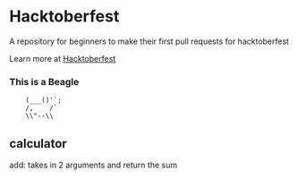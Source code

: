 # Hacktoberfest

A repository for beginners to make their first pull requests for hacktoberfest

Learn more at [Hacktoberfest](https://hacktoberfest.digitalocean.com/)

### This is a Beagle 
        (___()'`;
        /,    /`
        \\"--\\

## calculator

add: takes in 2 arguments and return the sum
